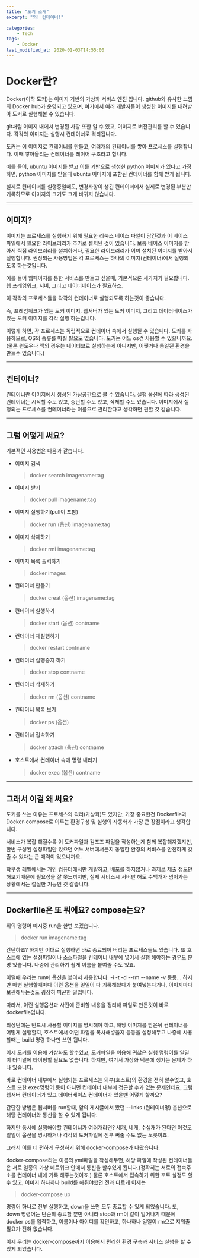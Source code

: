 ```yaml
---
title: "도커 소개"
excerpt: "와! 컨테이너!"

categories:
    - Tech
tags:
    - Docker
last_modified_at: 2020-01-03T14:55:00
---
```


Docker란?
===

Docker(이하 도커)는 이미지 기반의 가상화 서비스 엔진 입니다.
github와 유사한 느낌의 Docker hub가 운영되고 있으며, 여기에서 여러 개발자들이 생성한 이미지를 내려받아 도커로 실행해볼 수 있습니다.

git처럼 이미지 내에서 변경된 사항 또한 알 수 있고, 이미지로 버전관리를 할 수 있습니다. 각각의 이미지는 실행시 컨테이너로 격리됩니다.

도커는 이 이미지로 컨테이너를 만들고, 여러개의 컨테이너를 쌓아 프로세스를 실행합니다. 이때 쌓아올리는 컨테이너를 레이어 구조라고 합니다.

예를 들어, ubuntu 이미지를 받고 이를 기반으로 생성한 python 이미지가 있다고 가정하면, python 이미지를 받을때 ubuntu 이미지에 포함된 컨테이너를 함께 받게 됩니다.

실제로 컨테이너를 실행중일때도, 변경사항이 생긴 컨테이너에서 실제로 변경된 부분만 기록하므로 이미지의 크기도 크게 바뀌지 않습니다.

-----

이미지?
---

이미지는 프로세스를 실행하기 위해 필요한 리눅스 베이스 파일이 담긴것과 이 베이스 파일에서 필요한 라이브러리가 추가로 설치된 것이 있습니다.
보통 베이스 이미지를 받아서 직접 라이브러리를 설치하거나, 필요한 라이브러리가 이미 설치된 이미지를 받아서 실행합니다. 권장되는 사용방법은 각 프로세스는 하나의 이미지(컨테이너)에서 실행되도록 하는것입니다.

예를 들어 웹페이지를 통한 서비스를 만들고 싶을때, 기본적으론 세가지가 필요합니다. 웹 프레임워크, 서버, 그리고 데이터베이스가 필요하죠.

이 각각의 프로세스들을 각각의 컨테이너로 실행되도록 하는것이 좋습니다.

즉, 프레임워크가 있는 도커 이미지, 웹서버가 있는 도커 이미지, 그리고 데이터베이스가 있는 도커 이미지를 각각 실행 하는겁니다.

이렇게 하면, 각 프로세스는 독립적으로 컨테이너 속에서 실행될 수 있습니다.
도커를 사용하므로, OS의 종류를 따질 필요도 없습니다. 도커는 어느 os건 사용할 수 있으니까요.(물론 윈도우나 맥의 경우는 네이티브로 실행하는게 아니지만, 어쨋거나 통일된 환경을 만들수 있습니다.)

-----

컨테이너?
---

컨테이너란 이미지에서 생성된 가상공간으로 볼 수 있습니다.
실행 옵션에 따라 생성된 컨테이너는 시작할 수도 있고, 중단할 수도 있고, 삭제할 수도 있습니다. 이미지에서 실행되는 프로세스를 컨테이너라는 이름으로 관리한다고 생각하면 편할 것 같습니다.

-----

##  그럼 어떻게 써요?

기본적인 사용법은 다음과 같습니다.

- 이미지 검색
    > docker search imagename:tag
- 이미지 받기
    > docker pull imagename:tag
- 이미지 실행하기(pull이 포함)
    > docker run (옵션) imagename:tag
- 이미지 삭제하기
    > docker rmi imagename:tag
- 이미지 목록 출력하기
    > docker images
- 컨테이너 만들기
    > docker creat (옵션) imagename:tag
- 컨테이너 실행하기
    > docker start (옵션) contname
- 컨테이너 재실행하기
    > docker restart contname
- 컨테이너 실행중지 하기
    > docker stop contname
- 컨테이너 삭제하기
    > docker rm (옵션) contname
- 컨테이너 목록 보기
    > docker ps (옵션)
- 컨테이너 접속하기
    > docker attach (옵션) contname
- 호스트에서 컨테이너 속에 명령 내리기
    > docker exec (옵션) contname

-----

## 그래서 이걸 왜 써요?

도커를 쓰는 이유는 프로세스의 격리(가상화)도 있지만, 가장 중요한건 Dockerfile과 Docker-compose로 이루는 환경구성 및 실행의 자동화가 가장 큰 장점이라고 생각합니다.

서비스가 복잡 해질수록 이 도커파일과 컴포즈 파일을 작성하는게 함께 복잡해지겠지만, 한번 구성된 설정파일만 있으면 어느 서버에서든지 동일한 환경의 서비스를 안전하게 갖출 수 있다는 큰 매력이 있으니까요.

학부생 레벨에서는 개인 컴퓨터에서만 개발하고, 배포를 하지않거나 과제로 제출 정도만 해보기때문에 필요성을 잘 못느끼지만, 실제 서비스시 서버만 해도 수백개가 넘어가는 상황에서는 절실한 기능인 것 같습니다.

-----

## Dockerfile은 또 뭐에요? compose는요?

위의 명령어 예시중 run을 한번 보겠습니다.

> docker run imagename:tag

간단하죠? 하지만 이대로 실행하면 바로 종료되어 버리는 프로세스들도 있습니다.
또 호스트에 있는 설정파일이나 소스파일을 컨테이너 내부에 넣어서 실행 해야하는 경우도 분명 있습니다.
나중에 관리하기 쉽게 이름을 붙여줄 수도 있죠.

이럴때 우리는 run에 옵션을 붙여서 사용합니다. -i -t -d --rm --name -v 등등...
하지만 매번 실행할때마다 이런 옵션을 일일이 다 기록해놨다가 붙여넣는다거나, 이미지마다 보관해두는것도 굉장히 피곤한 일입니다.

따라서, 이런 실행옵션과 사전에 준비할 내용을 정리해 파일로 만든것이 바로 dockerfile입니다.

최상단에는 반드시 사용할 이미지를 명시해야 하고, 해당 이미지를 받은뒤 컨테이너를 어떻게 실행할지, 호스트에서 어떤 파일을 복사해넣을지 등등을 설정해두고 나중에 사용할때는 build 명령 하나만 쓰면 됩니다.

이제 도커를 이용해 가상화도 할수있고, 도커파일을 이용해 귀찮은 실행 명령어를 일일이 터미널에 타이핑할 필요도 없습니다. 하지만, 여기서 가상화 덕분에 생기는 문제가 하나 있습니다.

바로 컨테이너 내부에서 실행되는 프로세스는 외부(호스트)의 환경을 전혀 알수없고, 호스트 또한 exec명령어 등이 아니면 컨테이너 내부에 접근할 수가 없는 문제인데요, 그럼 웹서버 컨테이너가 있고 데이터베이스 컨테이너가 있을땐 어떻게 할까요?

간단한 방법은 웹서버를 run할때, 앞의 게시글에서 봤던 --links (컨테이너명) 옵션으로 해당 컨테이너와 통신을 할 수 있게 됩니다.

하지만 동시에 실행해야할 컨테이너가 여러개라면? 세개, 네개, 수십개가 된다면 이것도 일일이 옵션을 명시하거나 각각의 도커파일에 전부 써줄 수도 없는 노릇이죠.

그래서 이를 더 편하게 구성하기 위해 docker-compose가 나왔습니다.

docker-compose라는 이름의 yml파일을 작성해두면, 해당 파일에 작성된 컨테이너들은 서로 일종의 가상 네트워크 안에서 통신을 할수있게 됩니다.(정확히는 서로의 접속주소를 컨테이너 내에 기록 해주는것이죠.) 물론 호스트에서 접속하기 위한 포트 설정도 할 수 있고, 이미지 하나하나 build를 해줘야했던 전과 다르게 이제는 

> docker-compose up

명령어 하나로 전부 실행하고, down을 쓰면 모두 종료할 수 있게 되었습니다.
또, down 명령어는 단순히 종료할 뿐만 아니라 stop과 rm이 같이 일어나기 때문에 docker ps를 입력하고, 이름이나 아이디를 확인하고, 하나하나 일일이 rm으로 지워줄 필요가 전혀 없습니다.

이제 우리는 docker-compose까지 이용해서 편리한 환경 구축과 서비스 실행을 할 수 있게 되었습니다.